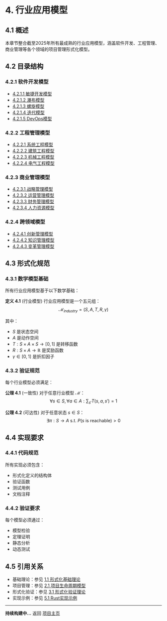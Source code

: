 # 4. 行业应用模型

## 4.1 概述

本章节整合截至2025年所有最成熟的行业应用模型，涵盖软件开发、工程管理、商业管理等各个领域的项目管理形式化模型。

## 4.2 目录结构

### 4.2.1 软件开发模型

- [4.2.1.1 敏捷开发模型](./software-development/agile-models.md)
- [4.2.1.2 瀑布模型](./software-development/waterfall-models.md)
- [4.2.1.3 螺旋模型](./software-development/spiral-models.md)
- [4.2.1.4 迭代模型](./software-development/iterative-models.md)
- [4.2.1.5 DevOps模型](./software-development/devops-models.md)

### 4.2.2 工程管理模型

- [4.2.2.1 系统工程模型](./engineering-management/systems-engineering.md)
- [4.2.2.2 建筑工程模型](./engineering-management/construction-engineering.md)
- [4.2.2.3 机械工程模型](./engineering-management/mechanical-engineering.md)
- [4.2.2.4 电气工程模型](./engineering-management/electrical-engineering.md)

### 4.2.3 商业管理模型

- [4.2.3.1 战略管理模型](./business-management/strategic-management.md)
- [4.2.3.2 运营管理模型](./business-management/operations-management.md)
- [4.2.3.3 财务管理模型](./business-management/financial-management.md)
- [4.2.3.4 人力资源模型](./business-management/human-resources.md)

### 4.2.4 跨领域模型

- [4.2.4.1 创新管理模型](./cross-domain/innovation-management.md)
- [4.2.4.2 知识管理模型](./cross-domain/knowledge-management.md)
- [4.2.4.3 变革管理模型](./cross-domain/change-management.md)

## 4.3 形式化规范

### 4.3.1 数学模型基础

所有行业应用模型基于以下数学基础：

**定义 4.1** (行业模型) 行业应用模型是一个五元组：
$$\mathcal{M}_{industry} = (S, A, T, R, \gamma)$$

其中：

- $S$ 是状态空间
- $A$ 是动作空间  
- $T: S \times A \times S \rightarrow [0,1]$ 是转移函数
- $R: S \times A \rightarrow \mathbb{R}$ 是奖励函数
- $\gamma \in [0,1]$ 是折扣因子

### 4.3.2 验证规范

每个行业模型必须满足：

**公理 4.1** (一致性) 对于任意行业模型 $\mathcal{M}$：
$$\forall s \in S, \forall a \in A: \sum_{s'} T(s,a,s') = 1$$

**公理 4.2** (可达性) 对于任意状态 $s \in S$：
$$\exists \pi: S \rightarrow A \text{ s.t. } P(s \text{ is reachable}) > 0$$

## 4.4 实现要求

### 4.4.1 代码规范

所有实现必须包含：

- 形式化定义的结构体
- 验证函数
- 测试用例
- 文档注释

### 4.4.2 验证要求

每个模型必须通过：

- 模型检验
- 定理证明
- 静态分析
- 动态测试

## 4.5 引用关系

- 基础理论：参见 [1.1 形式化基础理论](../01-foundations/README.md)
- 项目管理：参见 [2.1 项目生命周期模型](../02-project-management/lifecycle-models.md)
- 形式化验证：参见 [3.1 形式化验证理论](../03-formal-verification/verification-theory.md)
- 实现示例：参见 [5.1 Rust实现示例](../05-implementations/rust-examples.md)

---

**持续构建中...** 返回 [项目主页](../../README.md)
